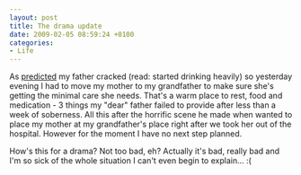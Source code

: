 ```yaml
---
layout: post
title: The drama update
date: 2009-02-05 08:59:24 +0100
categories:
- Life
---
```

<p>As <a href="http://www.rusiczki.net/blog/archives/2009/01/26/a_bitter_update">predicted</a> my father cracked (read: started drinking heavily) so yesterday evening I had to move my mother to my grandfather to make sure she's getting the minimal care she needs. That's a warm place to rest, food and medication - 3 things my "dear" father failed to provide after less than a week of soberness. All this after the horrific scene he made when wanted to place my mother at my grandfather's place right after we took her out of the hospital. However for the moment I have no next step planned.</p>
<p>How's this for a drama? Not too bad, eh? Actually it's bad, really bad and I'm so sick of the whole situation I can't even begin to explain... :(</p>
